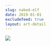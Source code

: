 ```yaml
---
slug: naked-elf
date: 2019-01-01
excludefeed: true
layout: art-detail
---
```

![](/art/naked-elf.webp)
